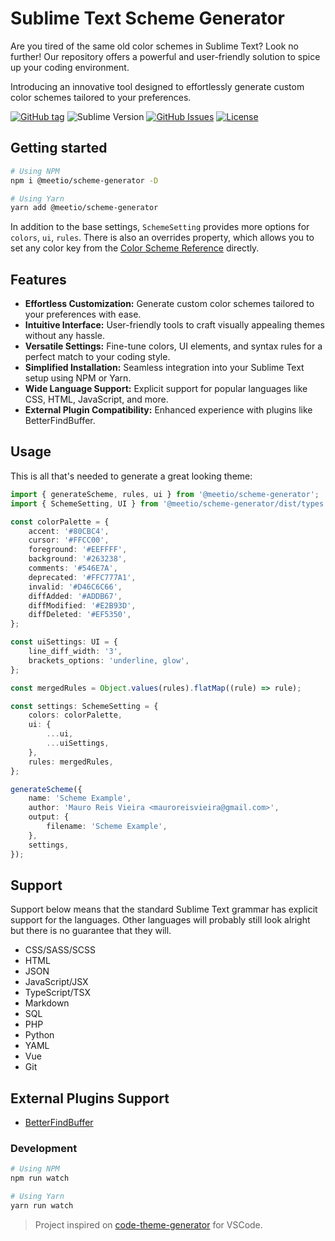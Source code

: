 # Sublime Text Scheme Generator

Are you tired of the same old color schemes in Sublime Text? Look no further!
Our repository offers a powerful and user-friendly solution to spice up your coding environment.

Introducing an innovative tool designed to effortlessly generate custom color schemes tailored to your preferences.

[![GitHub tag](https://img.shields.io/github/release/meetio-theme/scheme-generator.svg?style=for-the-badge)](https://github.com/meetio-theme/scheme-generator/releases)
![Sublime Version](https://img.shields.io/badge/built_for_sublimetext-3179-e79330?style=for-the-badge&logo=sublime-text)
[![GitHub Issues](https://img.shields.io/github/issues/meetio-theme/scheme-generator.svg?style=for-the-badge)](https://github.com/meetio-theme/scheme-generator/issues)
[![License](https://img.shields.io/badge/license-MIT-blue.svg?style=for-the-badge)](https://github.com/meetio-theme/scheme-generator/blob/master/LICENSE)

## Getting started

```bash
# Using NPM
npm i @meetio/scheme-generator -D

# Using Yarn
yarn add @meetio/scheme-generator
```

In addition to the base settings, `SchemeSetting` provides more options for `colors`, `ui`, `rules`.
There is also an overrides property, which allows you to set any color key from the [Color Scheme Reference](https://www.sublimetext.com/docs/3/color_schemes.html) directly.

## Features

- **Effortless Customization:** Generate custom color schemes tailored to your preferences with ease.
- **Intuitive Interface:** User-friendly tools to craft visually appealing themes without any hassle.
- **Versatile Settings:** Fine-tune colors, UI elements, and syntax rules for a perfect match to your coding style.
- **Simplified Installation:** Seamless integration into your Sublime Text setup using NPM or Yarn.
- **Wide Language Support:** Explicit support for popular languages like CSS, HTML, JavaScript, and more.
- **External Plugin Compatibility:** Enhanced experience with plugins like BetterFindBuffer.

## Usage

This is all that's needed to generate a great looking theme:

```ts
import { generateScheme, rules, ui } from '@meetio/scheme-generator';
import { SchemeSetting, UI } from '@meetio/scheme-generator/dist/types';

const colorPalette = {
    accent: '#80CBC4',
    cursor: '#FFCC00',
    foreground: '#EEFFFF',
    background: '#263238',
    comments: '#546E7A',
    deprecated: '#FFC777A1',
    invalid: '#D46C6C66',
    diffAdded: '#ADDB67',
    diffModified: '#E2B93D',
    diffDeleted: '#EF5350',
};

const uiSettings: UI = {
    line_diff_width: '3',
    brackets_options: 'underline, glow',
};

const mergedRules = Object.values(rules).flatMap((rule) => rule);

const settings: SchemeSetting = {
    colors: colorPalette,
    ui: {
        ...ui,
        ...uiSettings,
    },
    rules: mergedRules,
};

generateScheme({
    name: 'Scheme Example',
    author: 'Mauro Reis Vieira <mauroreisvieira@gmail.com>',
    output: {
        filename: 'Scheme Example',
    },
    settings,
});
```

## Support

Support below means that the standard Sublime Text grammar has explicit support for the languages.
Other languages will probably still look alright but there is no guarantee that they will.

-   CSS/SASS/SCSS
-   HTML
-   JSON
-   JavaScript/JSX
-   TypeScript/TSX
-   Markdown
-   SQL
-   PHP
-   Python
-   YAML
-   Vue
-   Git

## External Plugins Support

-   [BetterFindBuffer](https://github.com/aziz/BetterFindBuffer)

### Development

```bash
# Using NPM
npm run watch

# Using Yarn
yarn run watch
```

> Project inspired on [code-theme-generator](https://github.com/moxer-theme/code-theme-generator) for VSCode.
